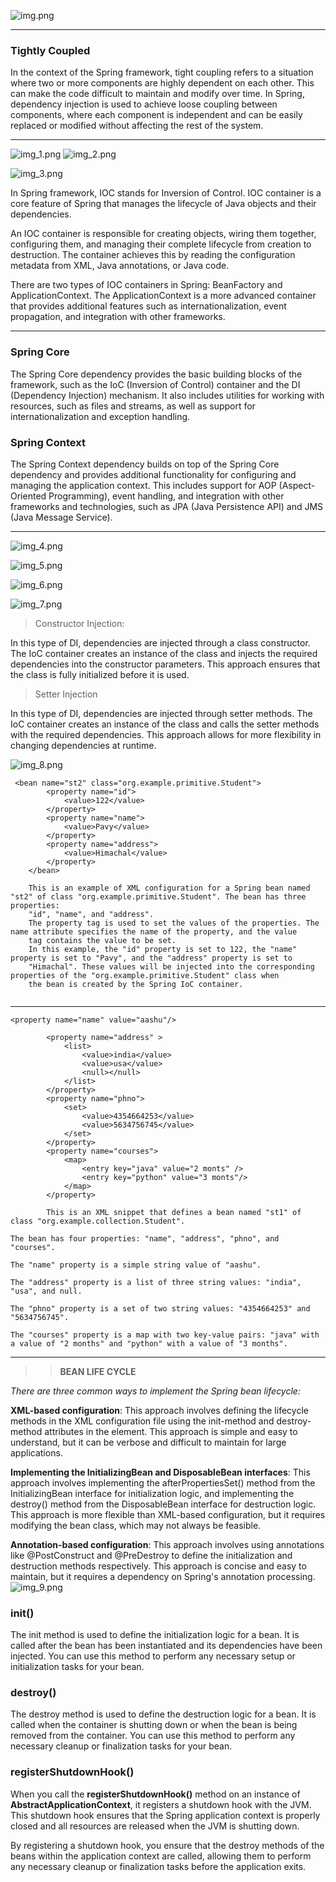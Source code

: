 ![img.png](img.png?raw=true)

---
### Tightly Coupled
In the context of the Spring framework, tight coupling refers to a situation where two or more components are highly dependent on each other. This can make the code difficult to maintain and modify over time. In Spring, dependency injection is used to achieve loose coupling between components, where each component is independent and can be easily replaced or modified without affecting the rest of the system.

---
![img_1.png](img_1.png)
![img_2.png](img_2.png)

![img_3.png](img_3.png)

In Spring framework, IOC stands for Inversion of Control. IOC container is a core feature of Spring that manages the lifecycle of Java objects and their dependencies.

An IOC container is responsible for creating objects, wiring them together, configuring them, and managing their complete lifecycle from creation to destruction. The container achieves this by reading the configuration metadata from XML, Java annotations, or Java code.

There are two types of IOC containers in Spring: BeanFactory and ApplicationContext. The ApplicationContext is a more advanced container that provides additional features such as internationalization, event propagation, and integration with other frameworks.

---
 

### Spring Core

The Spring Core dependency provides the basic building blocks of the framework, such as the IoC (Inversion of Control) container and the DI (Dependency Injection) mechanism. It also includes utilities for working with resources, such as files and streams, as well as support for internationalization and exception handling.

### Spring Context 

The Spring Context dependency builds on top of the Spring Core dependency and provides additional functionality for configuring and managing the application context. This includes support for AOP (Aspect-Oriented Programming), event handling, and integration with other frameworks and technologies, such as JPA (Java Persistence API) and JMS (Java Message Service).

---

![img_4.png](img_4.png)

![img_5.png](img_5.png)

![img_6.png](img_6.png)

![img_7.png](img_7.png)

>Constructor Injection:

In this type of DI, dependencies are injected through a class constructor. The IoC container creates an instance of the class and injects the required dependencies into the constructor parameters. This approach ensures that the class is fully initialized before it is used.

>Setter Injection

In this type of DI, dependencies are injected through setter methods. The IoC container creates an instance of the class and calls the setter methods with the required dependencies. This approach allows for more flexibility in changing dependencies at runtime.

![img_8.png](img_8.png)

```
 <bean name="st2" class="org.example.primitive.Student">
        <property name="id">
            <value>122</value>
        </property>
        <property name="name">
            <value>Pavy</value>
        </property>
        <property name="address">
            <value>Himachal</value>
        </property>
    </bean>
    
    This is an example of XML configuration for a Spring bean named "st2" of class "org.example.primitive.Student". The bean has three properties: 
    "id", "name", and "address".
    The property tag is used to set the values of the properties. The name attribute specifies the name of the property, and the value 
    tag contains the value to be set.
    In this example, the "id" property is set to 122, the "name" property is set to "Pavy", and the "address" property is set to
    "Himachal". These values will be injected into the corresponding properties of the "org.example.primitive.Student" class when 
    the bean is created by the Spring IoC container.


```
---

```
<property name="name" value="aashu"/>

        <property name="address" >
            <list>
                <value>india</value>
                <value>usa</value>
                <null></null>
            </list>
        </property>
        <property name="phno">
            <set>
                <value>4354664253</value>
                <value>5634756745</value>
            </set>
        </property>
        <property name="courses">
            <map>
                <entry key="java" value="2 monts" />
                <entry key="python" value="3 monts"/>
            </map>
        </property>
        
        This is an XML snippet that defines a bean named "st1" of class "org.example.collection.Student".

The bean has four properties: "name", "address", "phno", and "courses".

The "name" property is a simple string value of "aashu".

The "address" property is a list of three string values: "india", "usa", and null.

The "phno" property is a set of two string values: "4354664253" and "5634756745".

The "courses" property is a map with two key-value pairs: "java" with a value of "2 months" and "python" with a value of "3 months".
```
---

>> **BEAN LIFE CYCLE**

*There are three common ways to implement the Spring bean lifecycle:*

**XML-based configuration**: This approach involves defining the lifecycle methods in the XML configuration file using the init-method and destroy-method attributes in the <bean> element. This approach is simple and easy to understand, but it can be verbose and difficult to maintain for large applications.

**Implementing the InitializingBean and DisposableBean interfaces**: This approach involves implementing the afterPropertiesSet() method from the InitializingBean interface for initialization logic, and implementing the destroy() method from the DisposableBean interface for destruction logic. This approach is more flexible than XML-based configuration, but it requires modifying the bean class, which may not always be feasible.

**Annotation-based configuration**: This approach involves using annotations like @PostConstruct and @PreDestroy to define the initialization and destruction methods respectively. This approach is concise and easy to maintain, but it requires a dependency on Spring's annotation processing.
![img_9.png](img_9.png)
### init()
The init method is used to define the initialization logic for a bean. It is called after the bean has been instantiated and its dependencies have been injected. You can use this method to perform any necessary setup or initialization tasks for your bean.
### destroy()
The destroy method is used to define the destruction logic for a bean. It is called when the container is shutting down or when the bean is being removed from the container. You can use this method to perform any necessary cleanup or finalization tasks for your bean.
### registerShutdownHook()
When you call the  **registerShutdownHook()** method on an instance of **AbstractApplicationContext**, it registers a shutdown hook with the JVM. This shutdown hook ensures that the Spring application context is properly closed and all resources are released when the JVM is shutting down.

By registering a shutdown hook, you ensure that the destroy methods of the beans within the application context are called, allowing them to perform any necessary cleanup or finalization tasks before the application exits.
